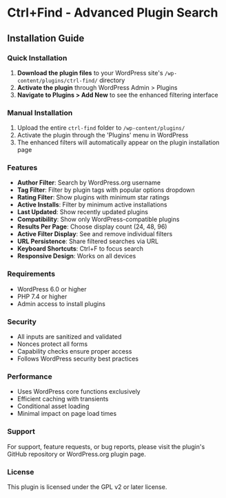 # Ctrl+Find - Advanced Plugin Search

## Installation Guide

### Quick Installation

1. **Download the plugin files** to your WordPress site's `/wp-content/plugins/ctrl-find/` directory
2. **Activate the plugin** through WordPress Admin > Plugins
3. **Navigate to Plugins > Add New** to see the enhanced filtering interface

### Manual Installation

1. Upload the entire `ctrl-find` folder to `/wp-content/plugins/`
2. Activate the plugin through the 'Plugins' menu in WordPress
3. The enhanced filters will automatically appear on the plugin installation page

### Features

- **Author Filter**: Search by WordPress.org username
- **Tag Filter**: Filter by plugin tags with popular options dropdown
- **Rating Filter**: Show plugins with minimum star ratings
- **Active Installs**: Filter by minimum active installations
- **Last Updated**: Show recently updated plugins
- **Compatibility**: Show only WordPress-compatible plugins
- **Results Per Page**: Choose display count (24, 48, 96)
- **Active Filter Display**: See and remove individual filters
- **URL Persistence**: Share filtered searches via URL
- **Keyboard Shortcuts**: Ctrl+F to focus search
- **Responsive Design**: Works on all devices

### Requirements

- WordPress 6.0 or higher
- PHP 7.4 or higher
- Admin access to install plugins

### Security

- All inputs are sanitized and validated
- Nonces protect all forms
- Capability checks ensure proper access
- Follows WordPress security best practices

### Performance

- Uses WordPress core functions exclusively
- Efficient caching with transients
- Conditional asset loading
- Minimal impact on page load times

### Support

For support, feature requests, or bug reports, please visit the plugin's GitHub repository or WordPress.org plugin page.

### License

This plugin is licensed under the GPL v2 or later license.
